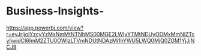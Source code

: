 # Business-Insights-

https://app.powerbi.com/view?r=eyJrIjoiYzcyYzMxNmMtNTNhMS00MGE2LWIyYTMtNDUyODMxMmNlZTcyIiwidCI6ImM2ZTU0OWIzLTVmNDUtNDAzMi1hYWU5LWQ0MjQ0ZGM1YjJjNCJ9

